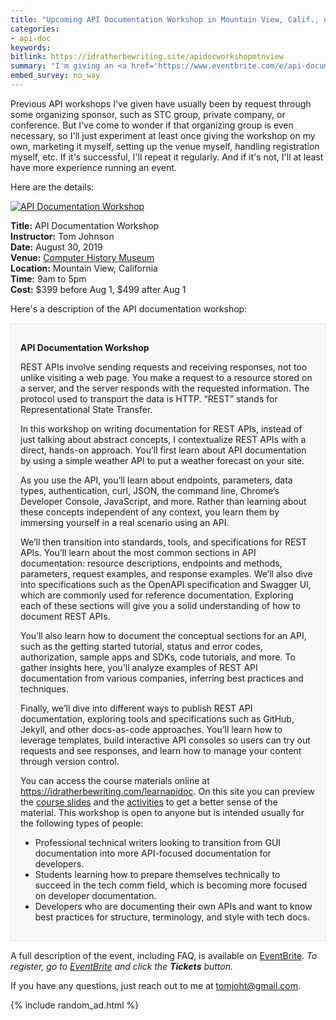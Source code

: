 ```yaml
---
title: "Upcoming API Documentation Workshop in Mountain View, Calif., on August 30, 2019"
categories:
- api-doc
keywords:
bitlink: https://idratherbewriting.site/apidocworkshopmtnview
summary: "I'm giving an <a href='https://www.eventbrite.com/e/api-documentation-workshop-tickets-64803158993'>API Documentation Workshop</a> in Mountain View, California, on August 30, 2019. Although I've given more than a dozen API documentation workshops at various conferences over the past several years, this one is different. For this workshop, I'm organizing it myself. You can <a href='https://www.eventbrite.com/e/api-documentation-workshop-tickets-64803158993'>register on Eventbrite</a>."
embed_survey: no_way
---
```


Previous API workshops I've given have usually been by request through some organizing sponsor, such as STC group, private company, or conference. But I've come to wonder if that organizing group is even necessary, so I'll just experiment at least once giving the workshop on my own, marketing it myself, setting up the venue myself, handling registration myself, etc. If it's successful, I'll repeat it regularly. And if it's not, I'll at least have more experience running an event.

Here are the details:

<a href="https://www.eventbrite.com/e/api-documentation-workshop-tickets-64803158993"><img src="https://s3-us-west-1.amazonaws.com/idratherbewritingmedia.com/images/restapiworkshopeventbritewoodgrain.png" alt="API Documentation Workshop"/></a>

**Title:** API Documentation Workshop<br/>
**Instructor:** Tom Johnson<br/>
**Date:** August 30, 2019 <br/>
**Venue:** [Computer History Museum](https://www.computerhistory.org/)<br/>
**Location:** Mountain View, California<br/>
**Time:** 9am to 5pm<br/>
**Cost:** $399 before Aug 1, $499 after Aug 1

Here's a description of the API documentation workshop:

<div style="background-color: #f8f8f8; border: 1px solid #dedede; padding: 15px; margin: 15px 0px;">
<p><b>API Documentation Workshop</b></p>
<P><SPAN>REST APIs involve sending requests and receiving responses, not too unlike visiting a web page. You make a request to a resource stored on a server, and the server responds with the requested information. The protocol used to transport the data is HTTP. “REST” stands for Representational State Transfer.</SPAN></P>
<P>In this workshop on writing documentation for REST APIs, instead of just talking about abstract concepts, I contextualize REST APIs with a direct, hands-on approach. You’ll first learn about API documentation by using a simple weather API to put a weather forecast on your site.</P>
<P>As you use the API, you’ll learn about endpoints, parameters, data types, authentication, curl, JSON, the command line, Chrome’s Developer Console, JavaScript, and more. Rather than learning about these concepts independent of any context, you learn them by immersing yourself in a real scenario using an API. </P>
<P>We’ll then transition into standards, tools, and specifications for REST APIs. You’ll learn about the most common sections in API documentation: <SPAN>resource descriptions, endpoints and methods, parameters, request examples, and response examples. </SPAN><SPAN>We’ll also dive into specifications such as the </SPAN><SPAN>OpenAPI specification</SPAN><SPAN> </SPAN><SPAN>and </SPAN><SPAN>Swagger UI, </SPAN><SPAN></SPAN><SPAN>which are commonly used for reference documentation. </SPAN>Exploring each of these sections will give you a solid understanding of how to document REST APIs.</P>
<P>You’ll also learn how to document the conceptual sections for an API, such as the getting started tutorial, status and error codes, authorization, sample apps and SDKs, code tutorials, and more. To gather insights here, you'll <SPAN>analyze examples of REST API documentation from various companies, inferring best practices and techniques.</SPAN></P>
<P><SPAN>Finally, we’ll dive into different ways to </SPAN><SPAN><SPAN>publish REST API documentation</SPAN></SPAN><SPAN>, exploring tools and specifications such as </SPAN><SPAN><SPAN>GitHub</SPAN></SPAN><SPAN>, </SPAN><SPAN><SPAN>Jekyll</SPAN></SPAN><SPAN>, and other </SPAN><SPAN><SPAN>docs-as-code approaches</SPAN></SPAN><SPAN>. You’ll learn how to leverage templates, build interactive API consoles so users can try out requests and see responses, and learn how to manage your content through </SPAN><SPAN><SPAN>version control</SPAN></SPAN><SPAN>.</SPAN></P>
<P><SPAN>You can access the course materials online at <A HREF=",%20analyze%20examples%20of%20REST%20API%20documentation%20from%20various%20companies,%20learn%20how%20to%20build%20a%20compelling%20portfolio,%20and%20more.%20" TARGET="_blank" REL="nofollow noopener noreferrer">https://idratherbewriting.com/learnapidoc</A>. On this site you can preview the <A HREF="https://idratherbewriting.com/learnapidoc/docapis_course_slides.html" TARGET="_blank" REL="nofollow noopener noreferrer">course slides</A> and the <A HREF="https://idratherbewriting.com/learnapidoc/docapis_workshop_activities.html" TARGET="_blank" REL="nofollow noopener noreferrer">activities</A> to get a better sense of the material. This workshop is open to anyone but is intended usually for the following types of people:</SPAN></P>
<UL>
<LI>Professional technical writers looking to transition from GUI documentation into more API-focused documentation for developers.</LI>
<LI>Students learning how to prepare themselves technically to succeed in the tech comm field, which is becoming more focused on developer documentation.</LI>
<LI>Developers who are documenting their own APIs and want to know best practices for structure, terminology, and style with tech docs.</LI>
</UL>
</div>


A full description of the event, including FAQ, is available on [EventBrite](https://www.eventbrite.com/e/api-documentation-workshop-tickets-64803158993). *To register, go to [EventBrite](https://www.eventbrite.com/e/api-documentation-workshop-tickets-64803158993) and click the **Tickets** button.*

If you have any questions, just reach out to me at <a href="mailto:tomjoht@gmail.com">tomjoht@gmail.com</a>.

{% include random_ad.html %}

